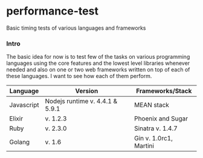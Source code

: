 # performance-test
Basic timing tests of various languages and frameworks

### Intro

The basic idea for now is to test few of the tasks on various programming languages using the core features and the lowest level libraries whenever needed and also on one or two web frameworks written on top of each of these languages. I want to see how each of them perform.

Language                    | Version                   | Frameworks/Stack
--------------------|-----------------------------------|------------------------------------
Javascript          | Nodejs runtime v. 4.4.1 & 5.9.1   | MEAN stack
Elixir              | v. 1.2.3                          | Phoenix and Sugar
Ruby                | v. 2.3.0                          | Sinatra v. 1.4.7
Golang              | v. 1.6                            | Gin v. 1.0rc1, Martini
